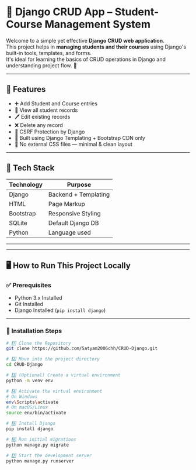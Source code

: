 # 📘 Django CRUD App – Student-Course Management System

Welcome to a simple yet effective **Django CRUD web application**.  
This project helps in **managing students and their courses** using Django's built-in tools, templates, and forms.  
It's ideal for learning the basics of CRUD operations in Django and understanding project flow. 🚀

---

## 🔧 Features

- ➕ Add Student and Course entries
- 📄 View all student records
- 🖊️ Edit existing records
- ❌ Delete any record
- 🔐 CSRF Protection by Django
- 🎨 Built using Django Templating + Bootstrap CDN only
- 📁 No external CSS files — minimal & clean layout

---

## 🧠 Tech Stack

| Technology | Purpose                  |
|------------|--------------------------|
| Django     | Backend + Templating     |
| HTML       | Page Markup              |
| Bootstrap  | Responsive Styling       |
| SQLite     | Default Django DB        |
| Python     | Language used            |

---


---

## 🖥️ How to Run This Project Locally

### ✅ Prerequisites

- Python 3.x Installed
- Git Installed
- Django Installed (`pip install django`)

---

### 🔽 Installation Steps

```bash
# 1️⃣ Clone the Repository
git clone https://github.com/Satyam2006chh/CRUD-Django.git

# 2️⃣ Move into the project directory
cd CRUD-Django

# 3️⃣ (Optional) Create a virtual environment
python -m venv env

# 4️⃣ Activate the virtual environment
# On Windows
env\Scripts\activate
# On macOS/Linux
source env/bin/activate

# 5️⃣ Install Django
pip install django

# 6️⃣ Run initial migrations
python manage.py migrate

# 7️⃣ Start the development server
python manage.py runserver


